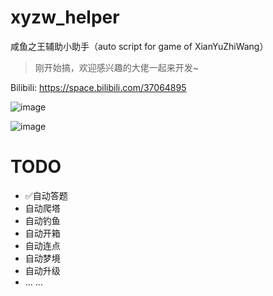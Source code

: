 # xyzw_helper
咸鱼之王辅助小助手（auto script for game of XianYuZhiWang）    
> 刚开始搞，欢迎感兴趣的大佬一起来开发~

Bilibili: https://space.bilibili.com/37064895    

![image](https://github.com/1061700625/xyzw_helper/assets/31002981/9e8064ef-ffe6-4960-903d-0e786715cf86)

![image](https://github.com/1061700625/xyzw_helper/assets/31002981/da69dad4-eddb-4349-b902-0edf728e11e4)

# TODO
- ✅自动答题
- 自动爬塔
- 自动钓鱼
- 自动开箱
- 自动连点
- 自动梦境
- 自动升级
- ... ...
